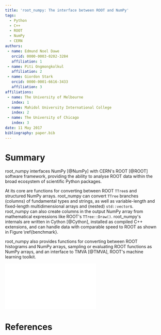 ```yaml
---
title: 'root_numpy: The interface between ROOT and NumPy'
tags:
  - Python
  - C++
  - ROOT
  - NumPy
  - CERN
authors:
 - name: Edmund Noel Dawe
   orcid: 0000-0003-0202-3284
   affiliation: 1
 - name: Piti Ongmongkolkul
   affiliation: 2
 - name: Giordon Stark
   orcid: 0000-0001-6616-3433
   affiliation: 3
affiliations:
 - name: The University of Melbourne
   index: 1
 - name: Mahidol University International College
   index: 2
 - name: The University of Chicago
   index: 3
date: 11 May 2017
bibliography: paper.bib
---
```


# Summary

root_numpy interfaces NumPy [@NumPy] with CERN's ROOT [@ROOT] software
framework, providing the ability to analyse ROOT data within the broad
ecosystem of scientific Python packages.

At its core are functions for converting between ROOT `TTree`s and structured
NumPy arrays. root_numpy can convert `TTree` branches (columns) of fundamental
types and strings, as well as variable-length and fixed-length multidimensional
arrays and (nested) `std::vector`s. root_numpy can also create columns in the
output NumPy array from mathematical expressions like ROOT's `TTree::Draw()`.
root_numpy's internals are written in Cython [@Cython], installed as compiled
C++ extensions, and can handle data with comparable speed to ROOT as shown in
Figure \ref{benchmark}.

root_numpy also provides functions for converting between ROOT histograms and
NumPy arrays, sampling or evaluating ROOT functions as NumPy arrays, and an
interface to TMVA [@TMVA], ROOT's machine learning toolkit.

![Benchmarking root_numpy's `tree2array()` function against ROOT's `TTree::Draw()`\label{benchmark}](../benchmarks/bench_tree2array.pdf)

# References
